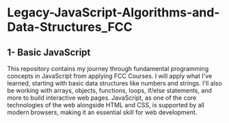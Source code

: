 # Legacy-JavaScript-Algorithms-and-Data-Structures_FCC
## 1- Basic JavaScript

This repository contains my journey through fundamental programming concepts in JavaScript from applying FCC Courses. I will apply what I've learned, starting with basic data structures like numbers and strings. I'll also be working with arrays, objects, functions, loops, if/else statements, and more to build interactive web pages. JavaScript, as one of the core technologies of the web alongside HTML and CSS, is supported by all modern browsers, making it an essential skill for web development.


